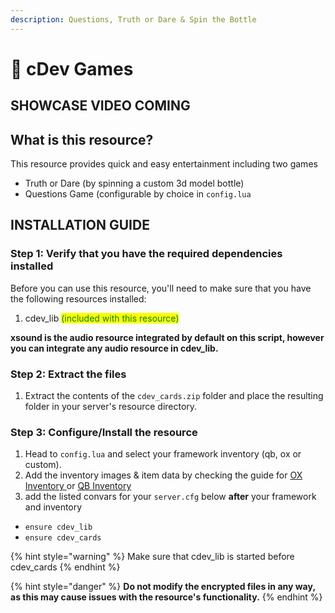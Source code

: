 ```yaml
---
description: Questions, Truth or Dare & Spin the Bottle
---
```


# 🎉 cDev Games

## SHOWCASE VIDEO COMING

## What is this resource?

This resource provides quick and easy entertainment including two games

* Truth or Dare (by spinning a custom 3d model bottle)
* Questions Game (configurable by choice in `config.lua`

## INSTALLATION GUIDE

### Step 1: Verify that you have the required dependencies installed

Before you can use this resource, you'll need to make sure that you have the following resources installed:

1. cdev\_lib <mark style="color:green;">(included with this resource)</mark>

**xsound is the audio resource integrated by default on this script, however you can integrate any audio resource in cdev\_lib.**

### Step 2: Extract the files

1. Extract the contents of the `cdev_cards.zip` folder and place the resulting folder in your server's resource directory.

### Step 3: Configure/Install the resource

1. Head to `config.lua` and select your framework inventory (qb, ox or custom).
2. Add the inventory images & item data by checking the guide for [OX Inventory ](ox-inventory.md)or [QB Inventory](qb-inventory.md)&#x20;
3. add the listed convars for your `server.cfg` below **after** your framework and inventory

* `ensure cdev_lib`
* `ensure cdev_cards`

{% hint style="warning" %}
Make sure that cdev\_lib is started before cdev\_cards
{% endhint %}

{% hint style="danger" %}
**Do not modify the encrypted files in any way, as this may cause issues with the resource's functionality.**
{% endhint %}
